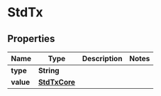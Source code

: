 
# StdTx

## Properties
Name | Type | Description | Notes
------------ | ------------- | ------------- | -------------
**type** | **String** |  | 
**value** | [**StdTxCore**](StdTxCore.md) |  | 



